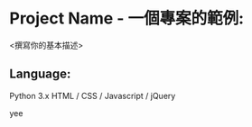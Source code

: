 # Project Name - 一個專案的範例:
<撰寫你的基本描述>
## Language:
Python 3.x
HTML / CSS / Javascript / jQuery


yee
